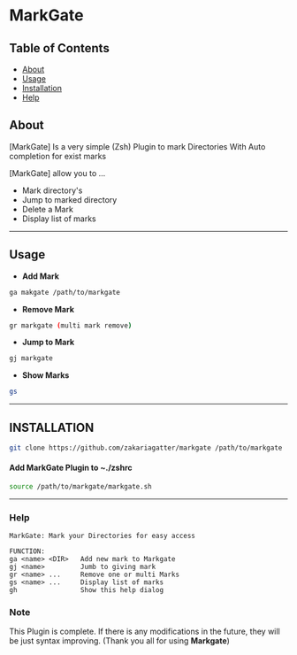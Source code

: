 # MarkGate


## Table of Contents

- [About](#about)
- [Usage](#usage)
- [Installation](#installation)
- [Help](#help)

## About

[MarkGate] Is a very simple (Zsh) Plugin to mark Directories With Auto completion for exist marks

[MarkGate] allow you to ...

* Mark directory's
* Jump to marked directory
* Delete a Mark
* Display list of marks

---

## Usage

* **Add Mark**

```sh
ga makgate /path/to/markgate
```

* **Remove Mark**
```sh
gr markgate (multi mark remove)
```

* **Jump to Mark**
```sh
gj markgate
```

* **Show Marks**
```sh
gs
```

---

## INSTALLATION

```sh
git clone https://github.com/zakariagatter/markgate /path/to/markgate
```

#### Add MarkGate Plugin to ~./zshrc

```sh
source /path/to/markgate/markgate.sh
```

---

### Help

```
MarkGate: Mark your Directories for easy access

FUNCTION:
ga <name> <DIR>   Add new mark to Markgate
gj <name>         Jumb to giving mark
gr <name> ...     Remove one or multi Marks
gs <name> ...     Display list of marks
gh                Show this help dialog

```

### Note

This Plugin is complete. If there is any modifications in the future, they will be just syntax improving. (Thank you all for using **Markgate**)
